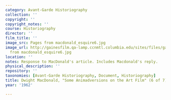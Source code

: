 ```yaml
---
category: Avant-Garde Historiography
collection: ''
copyright: ''
copyright_notes: ''
course: Historiography
director: ''
film_title: ''
image_src: Pages from macdonald_esquire6.jpg
image_url: http://gainesfilm.qa-lamp.ccnmtl.columbia.edu/sites/files/gainesfilm/images/Pages
  from macdonald_esquire6.jpg
location: ''
notes: Response to MacDonald's article. Includes Macdonald's reply.
physical_description: ''
repository: ''
taxonomies: [Avant-Garde Historiography, Document, Historiography]
title: Dwight MacDonald, "Some Animadversions on the Art Film" (6 of 7)
year: '1962'

---
```

